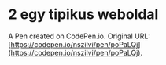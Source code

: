 # 2 egy tipikus weboldal

A Pen created on CodePen.io. Original URL: [https://codepen.io/nszilvi/pen/poPaLQj](https://codepen.io/nszilvi/pen/poPaLQj).


